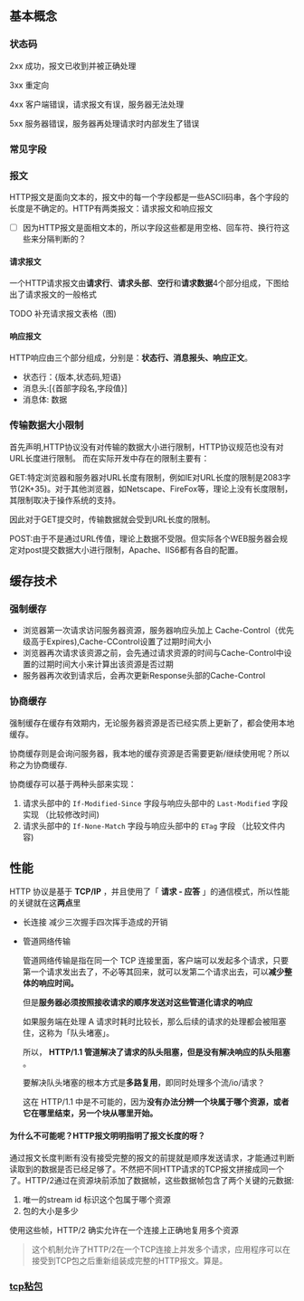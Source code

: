 ## 基本概念

### 状态码

2xx 成功，报文已收到并被正确处理

3xx 重定向

4xx 客户端错误，请求报文有误，服务器无法处理

5xx 服务器错误，服务器再处理请求时内部发生了错误

### 常见字段

### 报文

HTTP报文是面向文本的，报文中的每一个字段都是一些ASCII码串，各个字段的长度是不确定的。HTTP有两类报文：请求报文和响应报文

- [ ] 因为HTTP报文是面相文本的，所以字段这些都是用空格、回车符、换行符这些来分隔判断的？

#### 请求报文

一个HTTP请求报文由**请求行**、**请求头部**、**空行**和**请求数据**4个部分组成，下图给出了请求报文的一般格式

TODO 补充请求报文表格（图)

#### 响应报文

HTTP响应由三个部分组成，分别是：**状态行、消息报头、响应正文**。

* 状态行：{版本,状态码,短语}
* 消息头:[{首部字段名,字段值}]
* 消息体: 数据

### 传输数据大小限制

   首先声明,HTTP协议没有对传输的数据大小进行限制，HTTP协议规范也没有对URL长度进行限制。 而在实际开发中存在的限制主要有：

   GET:特定浏览器和服务器对URL长度有限制，例如IE对URL长度的限制是2083字节(2K+35)。对于其他浏览器，如Netscape、FireFox等，理论上没有长度限制，其限制取决于操作系统的支持。

   因此对于GET提交时，传输数据就会受到URL长度的限制。

   POST:由于不是通过URL传值，理论上数据不受限。但实际各个WEB服务器会规定对post提交数据大小进行限制，Apache、IIS6都有各自的配置。

## 缓存技术

### 强制缓存

* 浏览器第一次请求访问服务器资源，服务器响应头加上 Cache-Control（优先级高于Expires),Cache-CControl设置了过期时间大小
* 浏览器再次请求该资源之前，会先通过请求资源的时间与Cache-Control中设置的过期时间大小来计算出该资源是否过期
* 服务器再次收到请求后，会再次更新Response头部的Cache-Control

### 协商缓存

强制缓存在缓存有效期内，无论服务器资源是否已经实质上更新了，都会使用本地缓存。

协商缓存则是会询问服务器，我本地的缓存资源是否需要更新/继续使用呢？所以称之为协商缓存.

协商缓存可以基于两种头部来实现：

1. 请求头部中的 `If-Modified-Since` 字段与响应头部中的 `Last-Modified` 字段实现 （比较修改时间)
2. 请求头部中的 `If-None-Match` 字段与响应头部中的 `ETag` 字段 （比较文件内容)

## 性能

HTTP 协议是基于  **TCP/IP** ，并且使用了「 **请求 - 应答** 」的通信模式，所以性能的关键就在这**两点**里

* 长连接
  减少三次握手四次挥手造成的开销
* 管道网络传输

  管道网络传输是指在同一个 TCP 连接里面，客户端可以发起多个请求，只要第一个请求发出去了，不必等其回来，就可以发第二个请求出去，可以**减少整体的响应时间。**

  但是**服务器必须按照接收请求的顺序发送对这些管道化请求的响应**

  如果服务端在处理 A 请求时耗时比较长，那么后续的请求的处理都会被阻塞住，这称为「队头堵塞」。

  所以， **HTTP/1.1 管道解决了请求的队头阻塞，但是没有解决响应的队头阻塞** 。

  要解决队头堵塞的根本方式是**多路复用**，即同时处理多个流/io/请求？

  这在 HTTP/1.1 中是不可能的，因为**没有办法分辨一个块属于哪个资源，或者它在哪里结束，另一个块从哪里开始。**

#### 为什么不可能呢？HTTP报文明明指明了报文长度的呀？

通过报文长度判断有没有接受完整的报文的前提就是顺序发送请求，才能通过判断读取到的数据是否已经足够了。不然把不同HTTP请求的TCP报文拼接成同一个了。HTTP/2通过在资源块前添加了数据帧，这些数据帧包含了两个关键的元数据:

1. 唯一的stream id 标识这个包属于哪个资源
2. 包的大小是多少

使用这些帧，HTTP/2 确实允许在一个连接上正确地复用多个资源

> 这个机制允许了HTTP/2在一个TCP连接上并发多个请求，应用程序可以在接受到TCP包之后重新组装成完整的HTTP报文。算是。

### [tcp粘包](https://segmentfault.com/a/1190000039691657)
